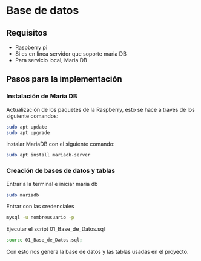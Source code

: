 # Base de datos

## Requisitos

- Raspberry pi
- Si es en línea servidor que soporte maria DB
- Para servicio local, Maria DB


## Pasos para la implementación

### Instalación de Maria DB

Actualización de los paquetes de la Raspberry, esto se hace a través de los siguiente comandos:

```sh
sudo apt update
sudo apt upgrade
```
instalar MariaDB con el siguiente comando:

```sh
sudo apt install mariadb-server
```
### Creación de bases de datos y tablas

Entrar a la terminal e iniciar maria db

```sh
sudo mariadb
```

Entrar con las credenciales

```sh
mysql -u nombreusuario -p 
```
Ejecutar el script 01_Base_de_Datos.sql

```sh
source 01_Base_de_Datos.sql;
```

Con esto nos genera la base de datos y las tablas usadas en el proyecto.